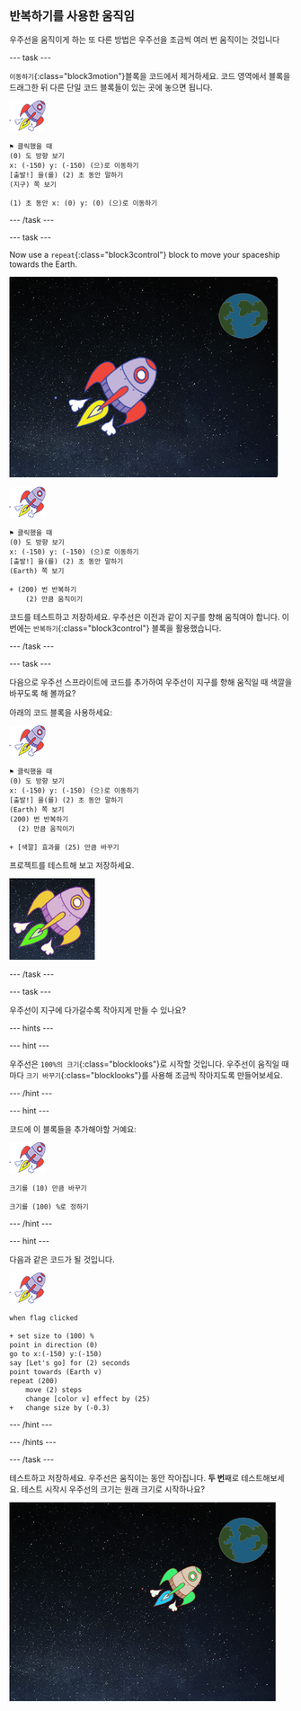 ## 반복하기를 사용한 움직임

우주선을 움직이게 하는 또 다른 방법은 우주선을 조금씩 여러 번 움직이는 것입니다

\--- task \---

`이동하기`{:class="block3motion"}블록을 코드에서 제거하세요. 코드 영역에서 블록을 드래그한 뒤 다른 단일 코드 블록들이 있는 곳에 놓으면 됩니다.

![우주선 스프라이트](images/sprite-spaceship.png)

```blocks3
⚑ 클릭했을 때
(0) 도 방향 보기
x: (-150) y: (-150) (으)로 이동하기
[출발!] 을(를) (2) 초 동안 말하기
(지구) 쪽 보기

(1) 초 동안 x: (0) y: (0) (으)로 이동하기
```

\--- /task \---

\--- task \---

Now use a `repeat`{:class="block3control"} block to move your spaceship towards the Earth.

![우주선 움직임 테스트](images/space-animate-stage.png)

![우주선 스프라이트](images/sprite-spaceship.png)

```blocks3
⚑ 클릭했을 때
(0) 도 방향 보기
x: (-150) y: (-150) (으)로 이동하기
[출발!] 을(를) (2) 초 동안 말하기
(Earth) 쪽 보기

+ (200) 번 반복하기 
    (2) 만큼 움직이기
```

코드를 테스트하고 저장하세요. 우주선은 이전과 같이 지구를 향해 움직여야 합니다. 이번에는 `반복하기`{:class="block3control"} 블록을 활용했습니다.

\--- /task \---

\--- task \---

다음으로 우주선 스프라이트에 코드를 추가하여 우주선이 지구를 향해 움직일 때 색깔을 바꾸도록 해 볼까요?

아래의 코드 블록을 사용하세요:

![우주선 스프라이트](images/sprite-spaceship.png)

```blocks3
⚑ 클릭했을 때
(0) 도 방향 보기
x: (-150) y: (-150) (으)로 이동하기
[출발!] 을(를) (2) 초 동안 말하기
(Earth) 쪽 보기
(200) 번 반복하기 
  (2) 만큼 움직이기

+ [색깔] 효과를 (25) 만큼 바꾸기
```

프로젝트를 테스트해 보고 저장하세요.

![우주석 색바꾸기 테스트](images/space-colour-test.png)

\--- /task \---

\--- task \---

우주선이 지구에 다가갈수록 작아지게 만들 수 있나요?

\--- hints \---

\--- hint \---

우주선은 `100%의 크기`{:class="blocklooks"}로 시작할 것입니다. 우주선이 움직일 때마다 `크기 바꾸기`{:class="blocklooks"}를 사용해 조금씩 작아지도록 만들어보세요.

\--- /hint \---

\--- hint \---

코드에 이 블록들을 추가해야할 거예요:

![우주선 스프라이트](images/sprite-spaceship.png)

```blocks3
크기를 (10) 만큼 바꾸기

크기를 (100) %로 정하기
```

\--- /hint \---

\--- hint \---

다음과 같은 코드가 될 것입니다.

![우주선 스프라이트](images/sprite-spaceship.png)

```blocks3
when flag clicked

+ set size to (100) %
point in direction (0)
go to x:(-150) y:(-150)
say [Let's go] for (2) seconds
point towards (Earth v)
repeat (200)
    move (2) steps
    change [color v] effect by (25)
+   change size by (-0.3)
```

\--- /hint \---

\--- /hints \---

\--- /task \---

테스트하고 저장하세요. 우주선은 움직이는 동안 작아집니다. **두 번**째로 테스트해보세요. 테스트 시작시 우주선의 크기는 원래 크기로 시작하나요?

![우주선 작아지기 테스트](images/space-size-test.png)